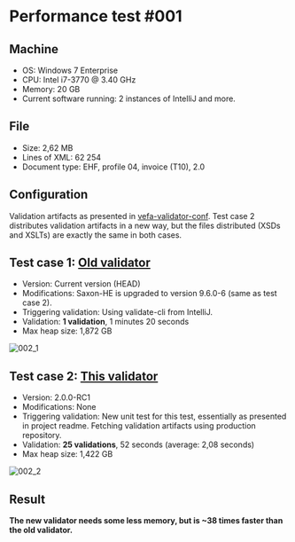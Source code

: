 # Performance test #001

## Machine

* OS: Windows 7 Enterprise
* CPU: Intel i7-3770 @ 3.40 GHz
* Memory: 20 GB
* Current software running: 2 instances of IntelliJ and more.

## File

* Size: 2,62 MB
* Lines of XML: 62 254
* Document type: EHF, profile 04, invoice (T10), 2.0

## Configuration

Validation artifacts as presented in [vefa-validator-conf](https://github.com/difi/vefa-validator-conf). Test case 2 distributes validation artifacts in a new way, but the files distributed (XSDs and XSLTs) are exactly the same in both cases.

## Test case 1: [Old validator](https://github.com/difi/vefa-validator-app)

* Version: Current version (HEAD)
* Modifications: Saxon-HE is upgraded to version 9.6.0-6 (same as test case 2).
* Triggering validation: Using validate-cli from IntelliJ.
* Validation: **1 validation**, 1 minutes 20 seconds
* Max heap size: 1,872 GB

![002_1](https://cloud.githubusercontent.com/assets/126939/9066327/3570abd8-3ad7-11e5-8875-65ceff1c2af6.png)


## Test case 2: [This validator](https://github.com/difi/vefa-validator)

* Version: 2.0.0-RC1
* Modifications: None
* Triggering validation: New unit test for this test, essentially as presented in project readme. Fetching validation artifacts using production repository.
* Validation: **25 validations**, 52 seconds (average: 2,08 seconds)
* Max heap size: 1,422 GB

![002_2](https://cloud.githubusercontent.com/assets/126939/9066338/4302c5d8-3ad7-11e5-8984-0662845968a7.png)


## Result

**The new validator needs some less memory, but is ~38 times faster than the old validator.**
